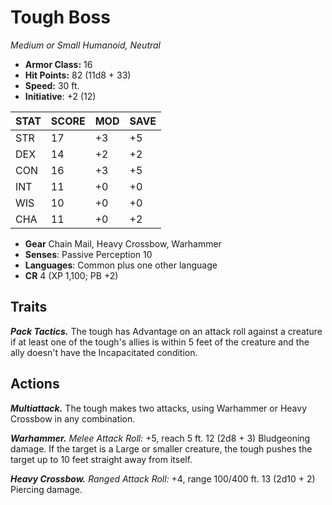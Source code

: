 # Tough Boss

*Medium or Small Humanoid, Neutral*

- **Armor Class:** 16
- **Hit Points:** 82 (11d8 + 33)
- **Speed:** 30 ft.
- **Initiative**: +2 (12)

|STAT|SCORE|MOD|SAVE|
| --- | --- | --- | ---- |
| STR | 17 | +3 | +5 |
| DEX | 14 | +2 | +2 |
| CON | 16 | +3 | +5 |
| INT | 11 | +0 | +0 |
| WIS | 10 | +0 | +0 |
| CHA | 11 | +0 | +2 |

- **Gear** Chain Mail, Heavy Crossbow, Warhammer
- **Senses**: Passive Perception 10
- **Languages**: Common plus one other language
- **CR** 4 (XP 1,100; PB +2)

## Traits

***Pack Tactics.*** The tough has Advantage on an attack roll against a creature if at least one of the tough's allies is within 5 feet of the creature and the ally doesn't have the Incapacitated condition.


## Actions

***Multiattack.*** The tough makes two attacks, using Warhammer or Heavy Crossbow in any combination.

***Warhammer.*** *Melee Attack Roll:* +5, reach 5 ft. 12 (2d8 + 3) Bludgeoning damage. If the target is a Large or smaller creature, the tough pushes the target up to 10 feet straight away from itself.

***Heavy Crossbow.*** *Ranged Attack Roll:* +4, range 100/400 ft. 13 (2d10 + 2) Piercing damage.

